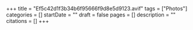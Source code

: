 +++
title = "Ef5c42d1f3b34b6f95666f9d8e5d9123.avif"
tags = ["Photos"]
categories = []
startDate = ""
draft = false
pages = []
description = ""
citations = []
+++
